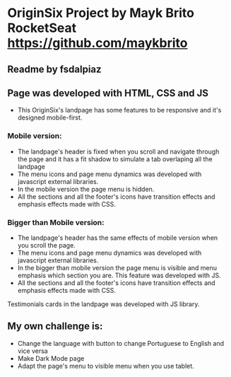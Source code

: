 # OriginSix Project by Mayk Brito RocketSeat https://github.com/maykbrito 
## Readme by fsdalpiaz

## Page was developed with HTML, CSS and JS

- This OriginSix's landpage has some features to be responsive and it's designed mobile-first.

### Mobile version:
- The landpage's header is fixed when you scroll and navigate through the page and it has a fit shadow to simulate 
a tab overlaping all the landpage
- The menu icons and page menu dynamics was developed with javascript external libraries.
- In the mobile version the page menu is hidden.
- All the sections and all the footer's icons have transition effects and emphasis effects made with CSS.

### Bigger than Mobile version:
- The landpage's header has the same effects of mobile version when you scroll the page.
- The menu icons and page menu dynamics was developed with javascript external libraries.
- In the bigger than mobile version the page menu is visible and menu emphasis which section you are. This feature was developed with JS.
- All the sections and all the footer's icons have transition effects and emphasis effects made with CSS.

Testimonials cards in the landpage was developed with JS library.

## My own challenge is:
- Change the language with button to change Portuguese to English and vice versa
- Make Dark Mode page
- Adapt the page's menu to visible menu when you use tablet.
